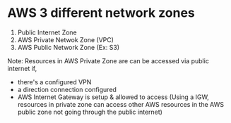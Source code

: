 # AWS 3 different network zones

1. Public Internet Zone
2. AWS Private Netwok Zone (VPC)
3. AWS Public Network Zone (Ex: S3)

Note: Resources in AWS Private Zone are can be accessed via public internet if,
- there's a configured VPN
- a direction connection configured
- AWS Internet Gateway is setup & allowed to access (Using a IGW, resources in private zone can access other AWS resources in the AWS public zone not going through the public internet)
